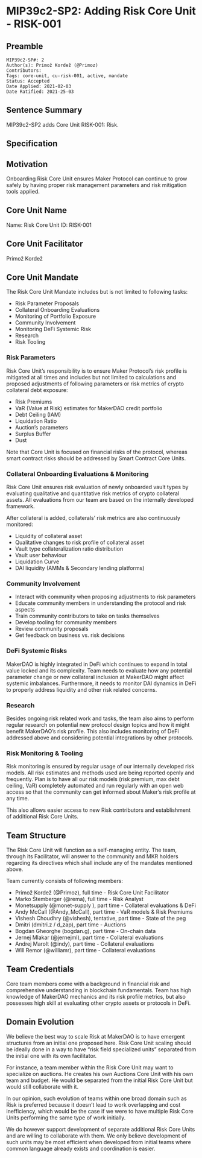 # MIP39c2-SP2: Adding Risk Core Unit - RISK-001

## Preamble

```
MIP39c2-SP#: 2
Author(s): Primož Kordež (@Primoz)
Contributors:
Tags: core-unit, cu-risk-001, active, mandate
Status: Accepted
Date Applied: 2021-02-03
Date Ratified: 2021-25-03
```

## Sentence Summary

MIP39c2-SP2 adds Core Unit RISK-001: Risk.

## Specification

## Motivation

Onboarding Risk Core Unit ensures Maker Protocol can continue to grow safely by having proper risk management parameters and risk mitigation tools applied.

## Core Unit Name

Name: Risk Core Unit
ID: RISK-001

## Core Unit Facilitator

Primož Kordež

## Core Unit Mandate

The Risk Core Unit Mandate includes but is not limited to following tasks:

* Risk Parameter Proposals
* Collateral Onboarding Evaluations
* Monitoring of Portfolio Exposure
* Community Involvement
* Monitoring DeFi Systemic Risk
* Research
* Risk Tooling

### Risk Parameters

Risk Core Unit’s responsibility is to ensure Maker Protocol’s risk profile is mitigated at all times and includes but not limited to calculations and proposed adjustments of following parameters or risk metrics of crypto collateral debt exposure:

* Risk Premiums
* VaR (Value at Risk) estimates for MakerDAO credit portfolio
* Debt Ceiling (IAM)
* Liquidation Ratio
* Auction’s parameters
* Surplus Buffer
* Dust

Note that Core Unit is focused on financial risks of the protocol, whereas smart contract risks should be addressed by Smart Contract Core Units.

### Collateral Onboarding Evaluations & Monitoring

Risk Core Unit ensures risk evaluation of newly onboarded vault types by evaluating qualitative and quantitative risk metrics of crypto collateral assets. All evaluations from our team are based on the internally developed framework.

After collateral is added, collaterals’ risk metrics are also continuously monitored:

* Liquidity of collateral asset
* Qualitative changes to risk profile of collateral asset
* Vault type collateralization ratio distribution
* Vault user behaviour
* Liquidation Curve
* DAI liquidity (AMMs & Secondary lending platforms)

### Community Involvement

* Interact with community when proposing adjustments to risk parameters
* Educate community members in understanding the protocol and risk aspects
* Train community contributors to take on tasks themselves
* Develop tooling for community members
* Review community proposals
* Get feedback on business vs. risk decisions

### DeFi Systemic Risks

MakerDAO is highly integrated in DeFi which continues to expand in total value locked and its complexity. Team needs to evaluate how any potential parameter change or new collateral inclusion at MakerDAO might affect systemic imbalances. Furthermore, it needs to monitor DAI dynamics in DeFi to properly address liquidity and other risk related concerns.

### Research

Besides ongoing risk related work and tasks, the team also aims to perform regular research on potential new protocol design topics and how it might benefit MakerDAO’s risk profile. This also includes monitoring of DeFi addressed above and considering potential integrations by other protocols.

### Risk Monitoring & Tooling

Risk monitoring is ensured by regular usage of our internally developed risk models. All risk estimates and methods used are being reported openly and frequently. Plan is to have all our risk models (risk premium, max debt ceiling, VaR) completely automated and run regularly with an open web access so that the community can get informed about Maker’s risk profile at any time.

This also allows easier access to new Risk contributors and establishment of additional Risk Core Units.

## Team Structure

The Risk Core Unit will function as a self-managing entity. The team, through its Facilitator, will answer to the community and MKR holders regarding its directives which shall include any of the mandates mentioned above.

Team currently consists of following members:

* Primož Kordež (@Primoz), full time - Risk Core Unit Facilitator
* Marko Štemberger (@rema), full time - Risk Analyst
* Monetsupply (@monet-supply ), part time - Collateral evaluations & DeFi
* Andy McCall (@Andy_McCall), part time - VaR models & Risk Premiums
* Vishesh Choudhry (@vishesh), tentative, part time - State of the peg
* Dmitri (dmitri.z / d_zap), part time - Auctions
* Bogdan Gheorghe (bogdan.g), part time - On-chain data
* Jernej Mlakar (@jernejml), part time - Collateral evaluations
* Andrej Marolt (@indy), part time - Collateral evaluations
* Will Remor (@williamr), part time - Collateral evaluations

## Team Credentials

Core team members come with a background in financial risk and comprehensive understanding in blockchain fundamentals. Team has high knowledge of MakerDAO mechanics and its risk profile metrics, but also possesses high skill at evaluating other crypto assets or protocols in DeFi.

## Domain Evolution

We believe the best way to scale Risk at MakerDAO is to have emergent structures from an initial one proposed here. Risk Core Unit scaling should be ideally done in a way to have “risk field specialized units” separated from the initial one with its own facilitator.

For instance, a team member within the Risk Core Unit may want to specialize on auctions. He creates his own Auctions Core Unit with his own team and budget. He would be separated from the initial Risk Core Unit but would still collaborate with it.

In our opinion, such evolution of teams within one broad domain such as Risk is preferred because it doesn’t lead to work overlapping and cost inefficiency, which would be the case if we were to have multiple Risk Core Units performing the same type of work initially.

We do however support development of separate additional Risk Core Units and are willing to collaborate with them. We only believe development of such units may be most efficient when developed from initial teams where common language already exists and coordination is easier.
